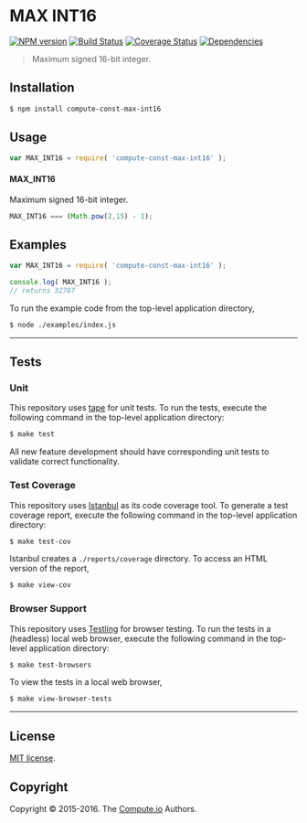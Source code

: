 MAX INT16
===
[![NPM version][npm-image]][npm-url] [![Build Status][build-image]][build-url] [![Coverage Status][coverage-image]][coverage-url] [![Dependencies][dependencies-image]][dependencies-url]

> Maximum signed 16-bit integer.


## Installation

``` bash
$ npm install compute-const-max-int16
```


## Usage

``` javascript
var MAX_INT16 = require( 'compute-const-max-int16' );
```

#### MAX_INT16

Maximum signed 16-bit integer.

``` javascript
MAX_INT16 === (Math.pow(2,15) - 1);
```


## Examples

``` javascript
var MAX_INT16 = require( 'compute-const-max-int16' );

console.log( MAX_INT16 );
// returns 32767
```

To run the example code from the top-level application directory,

``` bash
$ node ./examples/index.js
```


---
## Tests

### Unit

This repository uses [tape][tape] for unit tests. To run the tests, execute the following command in the top-level application directory:

``` bash
$ make test
```

All new feature development should have corresponding unit tests to validate correct functionality.


### Test Coverage

This repository uses [Istanbul][istanbul] as its code coverage tool. To generate a test coverage report, execute the following command in the top-level application directory:

``` bash
$ make test-cov
```

Istanbul creates a `./reports/coverage` directory. To access an HTML version of the report,

``` bash
$ make view-cov
```


### Browser Support

This repository uses [Testling][testling] for browser testing. To run the tests in a (headless) local web browser, execute the following command in the top-level application directory:

``` bash
$ make test-browsers
```

To view the tests in a local web browser,

``` bash
$ make view-browser-tests
```

<!-- [![browser support][browsers-image]][browsers-url] -->


---
## License

[MIT license](http://opensource.org/licenses/MIT). 


## Copyright

Copyright &copy; 2015-2016. The [Compute.io][compute-io] Authors.


[npm-image]: http://img.shields.io/npm/v/compute-const-max-int16.svg
[npm-url]: https://npmjs.org/package/compute-const-max-int16

[build-image]: http://img.shields.io/travis/const-io/max-int16/master.svg
[build-url]: https://travis-ci.org/const-io/max-int16

[coverage-image]: https://img.shields.io/codecov/c/github/const-io/max-int16/master.svg
[coverage-url]: https://codecov.io/github/const-io/max-int16?branch=master

[dependencies-image]: http://img.shields.io/david/const-io/max-int16.svg
[dependencies-url]: https://david-dm.org/const-io/max-int16

[dev-dependencies-image]: http://img.shields.io/david/dev/const-io/max-int16.svg
[dev-dependencies-url]: https://david-dm.org/dev/const-io/max-int16

[github-issues-image]: http://img.shields.io/github/issues/const-io/max-int16.svg
[github-issues-url]: https://github.com/const-io/max-int16/issues

[tape]: https://github.com/substack/tape
[istanbul]: https://github.com/gotwarlost/istanbul
[testling]: https://ci.testling.com

[compute-io]: https://github.com/compute-io
